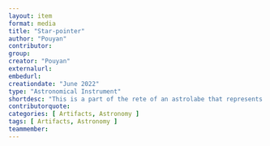 ```yaml
---
layout: item
format: media
title: "Star-pointer"
author: "Pouyan"
contributor:
group: 
creator: "Pouyan"
externalurl: 
embedurl: 
creationdate: "June 2022"
type: "Astronomical Instrument"
shortdesc: "This is a part of the rete of an astrolabe that represents a fixed star."
contributorquote: 
categories: [ Artifacts, Astronomy ]
tags: [ Artifacts, Astronomy ]
teammember:
---
```


